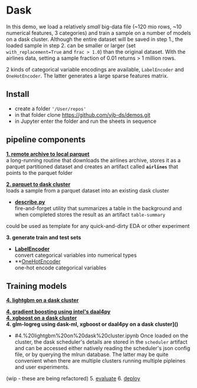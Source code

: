 # Dask

In this demo, we load a relatively _small_ big-data file (~120 mio rows, ~10 numerical features, 3 categories) and train a sample on a number of models on a dask cluster.  Although the entire dataset will be saved in step 1., the loaded sample in step 2. can be smaller or larger (set `with_replacement=True` and `frac > 1.0`) than the original dataset.  With the airlines data, setting a sample fraction of 0.01 returns > 1 million rows.

2 kinds of categorical variable encodings are available, `LabelEncoder` and `OneHotEncoder`.  The latter generates a large sparse features matrix.


## Install

* create a folder `'/User/repos'`
* in that folder clone https://github.com/yjb-ds/demos.git
* in Jupyter enter the  folder and run the sheets in sequence

## pipeline components
**[1. remote archive to local parquet](#1.%20remote%20archive%20to%20local%20parquet.ipynb)**<br>
a long-running routine that downloads the airlines archive, stores it as a parquet partitioned dataset and creates an artifact called **`airlines`** that points to the parquet folder<br>

**[2. parquet to dask cluster](#2.%20parquet%20to%20dask%20cluster.ipynb)**<br>
loads a sample from a parquet dataset into an existing dask cluster

* **[describe.py](#describe.py)**<br>
fire-and-forget utility that summarizes a table in the background and when completed stores the result as an artifact `table-summary`

could be used as template for any quick-and-dirty EDA or other experiment<br>

**3. generate train and test sets**<br>

* **[LabelEncoder](#3.%20generate%20train%20and%20test%20sets.ipynb)**<br>
convert categorical variables into numerical types
* **[OneHotEncoder]((#3.%20generate%20train%20and%20test%20sets-hotencode.ipynb)**)<br>
one-hot encode categorical variables

## Training models
**[4. lightgbm on a dask cluster](#4.%20lightgbm%20on%20dask%20cluster.ipynb)**<br>

**[4. gradient boosting using intel's daal4py](#4.%20gbt%20batch%20daal4py.ipynb)**<br>
**[4. xgboost on a dask cluster](#4.%20xgboost%20on%20dask%20cluster.ipynb)**<br>
**4. glm-logreg using dask-ml, xgboost or daal4py on a dask cluster]()**<br>
* #4.%20lightgbm%20on%20dask%20cluster.ipynb
Once loaded on the cluster, the dask scheduler's details are stored in the `scheduler` artifact and can be accessed either natively reading the scheduler's json config file, or by querying the mlrun database.  The latter may be quite convenient when there are multiple clusters running multiple pipleines and user experiments.

(wip - these are being refactored)
5. [evaluate]()
6. [deploy]()